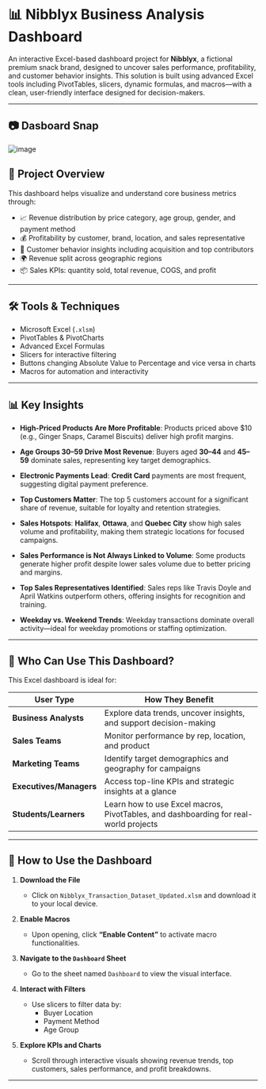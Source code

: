 # 📊 Nibblyx Business Analysis Dashboard

An interactive Excel-based dashboard project for **Nibblyx**, a fictional premium snack brand, designed to uncover sales performance, profitability, and customer behavior insights. This solution is built using advanced Excel tools including PivotTables, slicers, dynamic formulas, and macros—with a clean, user-friendly interface designed for decision-makers.

---
## 📷 Dasboard Snap

![image](https://github.com/user-attachments/assets/398a21ff-af38-4b13-bd14-47a842e384bb)



## 🚀 Project Overview

This dashboard helps visualize and understand core business metrics through:

- 📈 Revenue distribution by price category, age group, gender, and payment method
- 💰 Profitability by customer, brand, location, and sales representative
- 👥 Customer behavior insights including acquisition and top contributors
- 🌍 Revenue split across geographic regions
- 📦 Sales KPIs: quantity sold, total revenue, COGS, and profit

---

## 🛠 Tools & Techniques

- Microsoft Excel (`.xlsm`)
- PivotTables & PivotCharts
- Advanced Excel Formulas
- Slicers for interactive filtering
- Buttons changing Absolute Value to Percentage and vice versa in charts
- Macros for automation and interactivity

---

## 📊 Key Insights

- **High-Priced Products Are More Profitable**: Products priced above $10 (e.g., Ginger Snaps, Caramel Biscuits) deliver high profit margins.

- **Age Groups 30–59 Drive Most Revenue**: Buyers aged **30–44** and **45–59** dominate sales, representing key target demographics.

- **Electronic Payments Lead**: **Credit Card** payments are most frequent, suggesting digital payment preference.

- **Top Customers Matter**: The top 5 customers account for a significant share of revenue, suitable for loyalty and retention strategies.

- **Sales Hotspots**: **Halifax**, **Ottawa**, and **Quebec City** show high sales volume and profitability, making them strategic locations for focused campaigns.

- **Sales Performance is Not Always Linked to Volume**: Some products generate higher profit despite lower sales volume due to better pricing and margins.

- **Top Sales Representatives Identified**: Sales reps like Travis Doyle and April Watkins outperform others, offering insights for recognition and training.

- **Weekday vs. Weekend Trends**: Weekday transactions dominate overall activity—ideal for weekday promotions or staffing optimization.

---

## 👤 Who Can Use This Dashboard?

This Excel dashboard is ideal for:

| User Type | How They Benefit |
|-----------|------------------|
| **Business Analysts** | Explore data trends, uncover insights, and support decision-making |
| **Sales Teams** | Monitor performance by rep, location, and product |
| **Marketing Teams** | Identify target demographics and geography for campaigns |
| **Executives/Managers** | Access top-line KPIs and strategic insights at a glance |
| **Students/Learners** | Learn how to use Excel macros, PivotTables, and dashboarding for real-world projects |

---

## 🔧 How to Use the Dashboard

1. **Download the File**
   - Click on `Nibblyx_Transaction_Dataset_Updated.xlsm` and download it to your local device.

2. **Enable Macros**
   - Upon opening, click **“Enable Content”** to activate macro functionalities.

3. **Navigate to the `Dashboard` Sheet**
   - Go to the sheet named `Dashboard` to view the visual interface.

4. **Interact with Filters**
   - Use slicers to filter data by:
     - Buyer Location
     - Payment Method
     - Age Group

5. **Explore KPIs and Charts**
   - Scroll through interactive visuals showing revenue trends, top customers, sales performance, and profit breakdowns.

---
